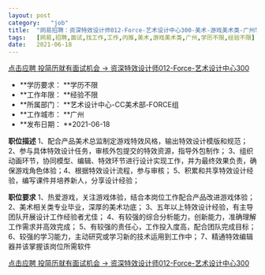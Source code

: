 ```yaml
---
layout:	post
category:	"job"
title:	"网易招聘：资深特效设计师012-Force-艺术设计中心300-美术-游戏美术类-广州学历不限经验不限"
tags:	[网易,招聘,面试,找工作,工作,内推,美术,游戏美术类,广州,学历不限,经验不限]
date:	2021-06-18
---
```


[点击应聘 投简历就有面试机会 -> 资深特效设计师012-Force-艺术设计中心300](http://mobile.bole.netease.com/bole/boleDetail?id=32725&employeeId=346f03c3cda5f04c&key=all)



- **学历要求： **学历不限
- **工作年限： **经验不限
- **所属部门： **艺术设计中心-CC美术部-FORCE组
- **工作城市： **广州
- **发布日期： **2021-06-18



**职位描述**
1、配合产品美术总监制定游戏特效风格，输出特效设计模版和规范；
2、参与具体特效设计任务，审核外包提交的特效资源，指导外包制作；
3、组织动画环节，协同模型、编辑、特效环节进行设计实现工作，并为最终效果负责，确保游戏角色体验；4、根据特效设计流程，参与审核；
5、积累和共享特效设计经验，编写课件并培养新人，分享设计经验；



**职位要求**
1、热爱游戏，关注游戏体验，结合本岗位工作配合产品改进游戏体验；
2、美术相关类专业毕业，深厚的美术功底；
3、五年以上特效设计经验，有主导团队开展设计工作经验者尤佳；
4、有较强的综合分析能力，创新能力，准确理解工作需求并高效完成；
5、有较强的责任心，工作投入度高，配合团队完成目标；
6、较强的学习能力，主动研究或学习新的技术运用到工作中；
7、精通特效编辑器并该掌握该岗位所需软件



[点击应聘 投简历就有面试机会 -> 资深特效设计师012-Force-艺术设计中心300](http://mobile.bole.netease.com/bole/boleDetail?id=32725&employeeId=346f03c3cda5f04c&key=all)